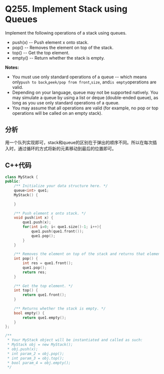 # Q255. Implement Stack using Queues

Implement the following operations of a stack using queues.

* push\(x\) -- Push element x onto stack.
* pop\(\) -- Removes the element on top of the stack.
* top\(\) -- Get the top element.
* empty\(\) -- Return whether the stack is empty.

**Notes:**

* You must use only standard operations of a queue -- which means only`push to back`,`peek/pop from front`,`size`, and`is empty`operations are valid.
* Depending on your language, queue may not be supported natively. You may simulate a queue by using a list or deque \(double-ended queue\), as long as you use only standard operations of a queue.
* You may assume that all operations are valid \(for example, no pop or top operations will be called on an empty stack\).

## 分析

用一个队列实现即可，stack和queue的区别在于弹出的顺序不同。所以在每次插入时，通过循环的方式将新的元素移动到最后的位置即可。

## C++代码

```cpp
class MyStack {
public:
    /** Initialize your data structure here. */
    queue<int> que1;
    MyStack() {
        
    }
    
    /** Push element x onto stack. */
    void push(int x) {
        que1.push(x);
        for(int i=0; i< que1.size()-1; i++){
            que1.push(que1.front());
            que1.pop();
        }
    }
    
    /** Removes the element on top of the stack and returns that element. */
    int pop() {
        int res = que1.front();
        que1.pop();
        return res;
    }
    
    /** Get the top element. */
    int top() {
        return que1.front();
    }
    
    /** Returns whether the stack is empty. */
    bool empty() {
        return que1.empty();
    }
};

/**
 * Your MyStack object will be instantiated and called as such:
 * MyStack obj = new MyStack();
 * obj.push(x);
 * int param_2 = obj.pop();
 * int param_3 = obj.top();
 * bool param_4 = obj.empty();
 */
```



